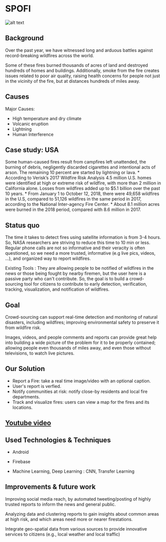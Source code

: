 # SPOFI

![alt text](https://images-2018.spaceappschallenge.org/stream-images/HAmpxHxAbjUF44-HPqYe8jhzBo0=/3487/width-800/)
## Background

Over the past year, we have witnessed long and arduous battles against record-breaking wildfires across the world.

Some of these fires burned thousands of acres of land and destroyed hundreds of homes and buildings. Additionally, smoke from the fire creates issues related to poor air quality, raising health concerns for people not just in the vicinity of the fire, but at distances hundreds of miles away.


## Causes

Major Causes:

* High temperature and dry climate
* Volcanic eruption
* Lightning
* Human Interference

## Case study: USA

Some human-caused fires result from campfires left unattended, the burning of debris, negligently discarded cigarettes and intentional acts of arson. The remaining 10 percent are started by lightning or lava. * According to Verisk’s 2017 Wildfire Risk Analysis 4.5 million U.S. homes were identified at high or extreme risk of wildfire, with more than 2 million in California alone. Losses from wildfires added up to $5.1 billion over the past 10 years. * From January 1 to October 12, 2018, there were 49,658 wildfires in the U.S, compared to 51,126 wildfires in the same period in 2017, according to the National Inter-agency Fire Center. * About 8.1 million acres were burned in the 2018 period, compared with 8.6 million in 2017.


## Status quo

The time it takes to detect fires using satellite information is from 3-4 hours. So, NASA researchers are striving to reduce this time to 10 min or less.
Regular phone calls are not so informative and their veracity is often questioned, so we need a more trusted, informative (e.g live pics, videos, ...), and organized way to report wildfires.

Existing Tools : They are allowing people to be notified of wildfires in the news or those being fought by nearby firemen, but the user here is a passive party who can't contribute. So, the goal is to build a crowd-sourcing tool for citizens to contribute to early detection, verification, tracking, visualization, and notification of wildfires.


## Goal

Crowd-sourcing can support real-time detection and monitoring of natural disasters, including wildfires; improving environmental safety to preserve it from wildfire risk.

Images, videos, and people comments and reports can provide great help into building a wide picture of the problem for it to be properly contained; allowing people even thousands of miles away, and even those without televisions, to watch live pictures.


## Our Solution

* Report a Fire: take a real time image/video with an optional caption.
* User's report is verfied.
* Notify communities at risk: notify close-by residents and local fire departments.
* Track and visualize fires: users can view a map for the fires and its locations.

## [Youtube video](https://www.youtube.com/watch?v=_S_XuIvyNfk&feature=youtu.be)


## Used Technologies & Techniques

* Android
* Firebase

* Machine Learning, Deep Learning : CNN, Transfer Learning


## Improvements & future work

Improving social media reach, by automated tweeting/posting of highly trusted reports to inform the news and general public.

Analyzing data and clustering reports to gain insights about common areas at high risk, and which areas need more or nearer firestations.

Integrate geo-spatial data from various sources to provide innovative services to citizens (e.g., local weather and local traffic)
